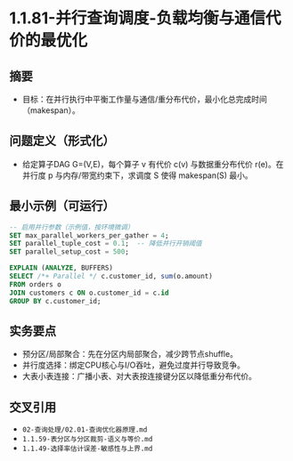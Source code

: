 ﻿# 1.1.81-并行查询调度-负载均衡与通信代价的最优化

## 摘要

- 目标：在并行执行中平衡工作量与通信/重分布代价，最小化总完成时间（makespan）。

## 问题定义（形式化）

- 给定算子DAG G=(V,E)，每个算子 v 有代价 c(v) 与数据重分布代价 r(e)。在并行度 p 与内存/带宽约束下，求调度 S 使得 makespan(S) 最小。

## 最小示例（可运行）

```sql
-- 启用并行参数（示例值，按环境微调）
SET max_parallel_workers_per_gather = 4;
SET parallel_tuple_cost = 0.1;  -- 降低并行开销阈值
SET parallel_setup_cost = 500;

EXPLAIN (ANALYZE, BUFFERS)
SELECT /*+ Parallel */ c.customer_id, sum(o.amount)
FROM orders o
JOIN customers c ON o.customer_id = c.id
GROUP BY c.customer_id;
```

## 实务要点

- 预分区/局部聚合：先在分区内局部聚合，减少跨节点shuffle。
- 并行度选择：绑定CPU核心与I/O吞吐，避免过度并行导致竞争。
- 大表小表连接：广播小表、对大表按连接键分区以降低重分布代价。

## 交叉引用

- `02-查询处理/02.01-查询优化器原理.md`
- `1.1.59-表分区与分区裁剪-语义与等价.md`
- `1.1.49-选择率估计误差-敏感性与上界.md`

